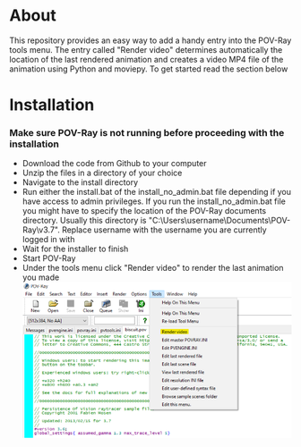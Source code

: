 # About
This repository provides an easy way to add a handy entry into the POV-Ray tools menu. The entry called "Render video" determines automatically the location of the last rendered animation and creates a video MP4 file of the animation using Python and moviepy. To get started read the section below

# Installation
### Make sure POV-Ray is not running before proceeding with the installation
- Download the code from Github to your computer
- Unzip the files in a directory of your choice
- Navigate to the install directory
- Run either the install.bat of the install_no_admin.bat file depending if you have access to admin privileges. If you run the install_no_admin.bat file you might have to specify the location of the POV-Ray documents directory. Usually this directory is "C:\Users\username\Documents\POV-Ray\v3.7". Replace username with the username you are currently logged in with
- Wait for the installer to finish
- Start POV-Ray
- Under the tools menu click "Render video" to render the last animation you made
![Tools menu help image](tutorial.png)